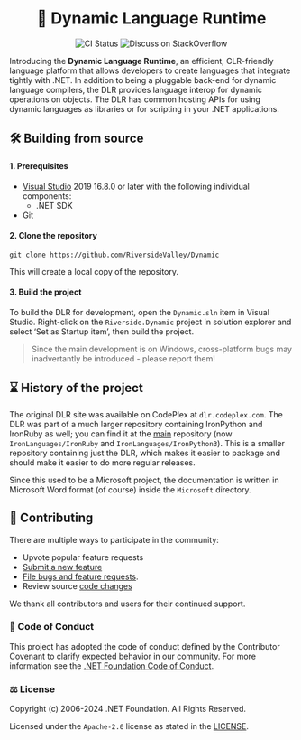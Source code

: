 <h1 align="center"> 🌆 Dynamic Language Runtime</h1>

<p align="center">
  <a style="text-decoration:none" href="https://github.com/RiversideValley/Dynamic/actions/workflows/ci.yml">
    <img src="https://github.com/RiversideValley/Dynamic/actions/workflows/ci.yml/badge.svg" alt="CI Status" /></a>
  <!--<a style="text-decoration:none" href="https://nuget.org/packages/Riverside.Dynamic">
    <img src="https://img.shields.io/nuget/v/Riverside.Dynamic.svg" alt="NuGet" /></a>-->
  <a style="text-decoration:none" href="http://stackoverflow.com/questions/tagged/dynamic-language-runtime">
    <img src="https://img.shields.io/stackexchange/stackoverflow/t/dynamic-language-runtime?logo=dotnet&label=StackOverflow" alt="Discuss on StackOverflow" /></a>
</p>

Introducing the **Dynamic Language Runtime**, an efficient, CLR-friendly language platform that allows developers to create languages that integrate tightly with .NET.
In addition to being a pluggable back-end for dynamic language compilers, the DLR provides language interop for dynamic operations on objects. The DLR has common hosting APIs for using dynamic languages as libraries or for scripting in your .NET applications.

## 🛠️ Building from source

#### 1. Prerequisites

- [Visual Studio](https://visualstudio.microsoft.com/vs/) 2019 16.8.0 or later with the following individual components:
    - .NET SDK 
- Git

#### 2. Clone the repository

```
git clone https://github.com/RiversideValley/Dynamic
```

This will create a local copy of the repository.

#### 3. Build the project

To build the DLR for development, open the `Dynamic.sln` item in Visual Studio. Right-click on the `Riverside.Dynamic` project in solution explorer and select ‘Set as Startup item’, then build the project.

> Since the main development is on Windows, cross-platform bugs may inadvertantly be introduced - please report them!

## ⌛ History of the project

The original DLR site was available on CodePlex at `dlr.codeplex.com`. The DLR was part of a much larger repository containing IronPython and IronRuby as well; you can find it at the [main](https://github.com/IronLanguages/main) repository (now `IronLanguages/IronRuby` and `IronLanguages/IronPython3`).
This is a smaller repository containing just the DLR, which makes it easier to package and should make it easier to do more regular releases.

Since this used to be a Microsoft project, the documentation is written in Microsoft Word format (of course) inside the `Microsoft` directory.

## 🙋 Contributing

There are multiple ways to participate in the community:

- Upvote popular feature requests
- [Submit a new feature](https://github.com/RiversideValley/Dynamic/pulls)
- [File bugs and feature requests](https://github.com/RiversideValley/Dynamic/issues/new/choose).
- Review source [code changes](https://github.com/RiversideValley/Dynamic/commits)

We thank all contributors and users for their continued support.

### 🤗 Code of Conduct

This project has adopted the code of conduct defined by the Contributor Covenant to clarify expected behavior in our community.
For more information see the [.NET Foundation Code of Conduct](https://dotnetfoundation.org/code-of-conduct). 

### ⚖️ License

Copyright (c) 2006-2024 .NET Foundation. All Rights Reserved.

Licensed under the `Apache-2.0` license as stated in the [LICENSE](https://github.com/RiversideValley/Dynamic/blob/ec74320579aca1d02013d2294253263e848f448b/LICENSE.md).
